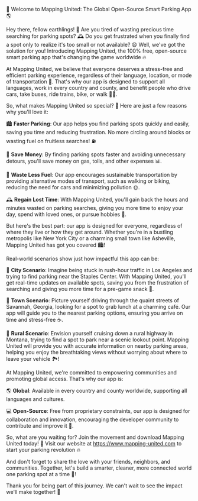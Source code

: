 🚀 Welcome to Mapping United: The Global Open-Source Smart Parking App 🌎

Hey there, fellow earthlings! 👋 Are you tired of wasting precious time searching for parking spots? 🕰️ Do you get frustrated when you finally find a spot only to realize it's too small or not available? 😩 Well, we've got the solution for you! Introducing Mapping United, the 100% free, open-source smart parking app that's changing the game worldwide 🔥

At Mapping United, we believe that everyone deserves a stress-free and efficient parking experience, regardless of their language, location, or mode of transportation 🌈. That's why our app is designed to support all languages, work in every country and county, and benefit people who drive cars, take buses, ride trains, bike, or walk 🚶‍♀️.

So, what makes Mapping United so special? 🤔 Here are just a few reasons why you'll love it:

🏙️ **Faster Parking**: Our app helps you find parking spots quickly and easily, saving you time and reducing frustration. No more circling around blocks or wasting fuel on fruitless searches! ⛽️

💸 **Save Money**: By finding parking spots faster and avoiding unnecessary detours, you'll save money on gas, tolls, and other expenses 📊.

🌿 **Waste Less Fuel**: Our app encourages sustainable transportation by providing alternative modes of transport, such as walking or biking, reducing the need for cars and minimizing pollution 🌞.

🕰️ **Regain Lost Time**: With Mapping United, you'll gain back the hours and minutes wasted on parking searches, giving you more time to enjoy your day, spend with loved ones, or pursue hobbies 🎯.

But here's the best part: our app is designed for everyone, regardless of where they live or how they get around. Whether you're in a bustling metropolis like New York City or a charming small town like Asheville, Mapping United has got you covered 🏙️!

Real-world scenarios show just how impactful this app can be:

🚨 **City Scenario**: Imagine being stuck in rush-hour traffic in Los Angeles and trying to find parking near the Staples Center. With Mapping United, you'll get real-time updates on available spots, saving you from the frustration of searching and giving you more time for a pre-game snack 🏀.

🌳 **Town Scenario**: Picture yourself driving through the quaint streets of Savannah, Georgia, looking for a spot to grab lunch at a charming café. Our app will guide you to the nearest parking options, ensuring you arrive on time and stress-free ☕️.

🌄 **Rural Scenario**: Envision yourself cruising down a rural highway in Montana, trying to find a spot to park near a scenic lookout point. Mapping United will provide you with accurate information on nearby parking areas, helping you enjoy the breathtaking views without worrying about where to leave your vehicle 🏞️!

At Mapping United, we're committed to empowering communities and promoting global access. That's why our app is:

🌎 **Global**: Available in every country and county worldwide, supporting all languages and cultures.

💻 **Open-Source**: Free from proprietary constraints, our app is designed for collaboration and innovation, encouraging the developer community to contribute and improve it 🚀.

So, what are you waiting for? Join the movement and download Mapping United today! 📲 Visit our website at https://www.mapping-united.com to start your parking revolution 🔥

And don't forget to share the love with your friends, neighbors, and communities. Together, let's build a smarter, cleaner, more connected world one parking spot at a time 💪!

Thank you for being part of this journey. We can't wait to see the impact we'll make together! 🌈